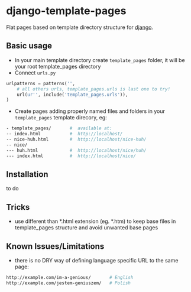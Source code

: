django-template-pages
=====================


Flat pages based on template directory structure for [django](http://djangoproject.com).


Basic usage
-----------

* In your main template directory create ``template_pages`` folder, it will be your root template_pages directory
* Connect ``urls.py``

```python
urlpatterns = patterns('',
    # all others urls, template_pages.urls is last one to try!
    url(ur'', include('template_pages.urls')),
)
```

* Create pages adding properly named files and folders in your ``template_pages`` template direcory, eg:

```bash
- template_pages/       #  available at:
-- index.html           #  http://localhost/
-- nice-huh.html        #  http://localhost/nice-huh/
-- nice/
--- huh.html            #  http://localhost/nice/huh/
--- index.html          #  http://localhost/nice/
```


Installation
-----------
to do

Tricks
-----------
* use different than *.html extension (eg. *.htm) to keep base files in template_pages structure and avoid unwanted base pages

Known Issues/Limitations
-----------
* there is no DRY way of defining language specific URL to the same page:

```bash
http://example.com/im-a-genious/       # English
http://example.com/jestem-geniuszem/   # Polish
```

